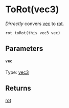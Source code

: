 # ToRot(vec3)

*Dirrectly* convers [vec](#vec) to [rot](/MdDocs/Types/Rot.md).

```
rot toRot(this vec3 vec)
```

## Parameters

#### `vec`
Type: [vec3](/MdDocs/Types/Vec3.md)

## Returns

[rot](/MdDocs/Types/Rot.md)
